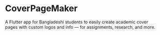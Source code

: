 # CoverPageMaker
 A Flutter app for Bangladeshi students to easily create academic cover pages with custom logos and info — for assignments, research, and more.
